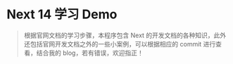 # Next 14 学习 Demo

> 根据官网文档的学习步骤，本程序包含 Next 的开发文档的各种知识，此外还包括官网开发文档之外的一些小案例，可以根据相应的 commit 进行查看，结合我的 blog，若有错误，欢迎指正！
